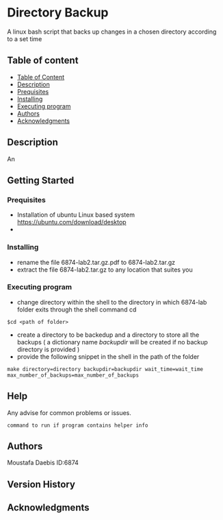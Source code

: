 # Directory Backup

A linux bash script that backs up changes in a chosen directory according to a set time
## Table of content
* [Table of Content](#table-of-content)
* [Description](#description)
* [Prequisites](#prequisites)
* [Installing](#installing)
* [Executing program](#executing-program)
* [Authors](#authors)
* [Acknowledgments](#acknowledgments)
## Description

An 

## Getting Started

### Prequisites 

* Installation of ubuntu Linux based system
https://ubuntu.com/download/desktop
*

### Installing

* rename the file 6874-lab2.tar.gz.pdf to 6874-lab2.tar.gz
* extract the file 6874-lab2.tar.gz to any location that suites you

### Executing program

* change directory within the shell to the directory in which 6874-lab folder exits through the shell command cd
```
$cd <path of folder>
```
* create a directory to be backedup and a directory to store all the backups ( a dictionary name *backupdir* will be created if no backup directory is provided  )
* provide the following snippet in the shell in the path of the folder 
```
make directory=directory backupdir=backupdir wait_time=wait_time max_number_of_backups=max_number_of_backups
```

## Help

Any advise for common problems or issues.
```
command to run if program contains helper info
```

## Authors

Moustafa Daebis
ID:6874


## Version History


## Acknowledgments

